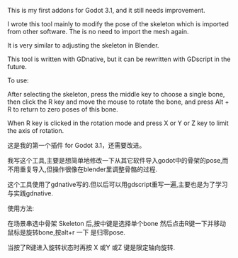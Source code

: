 This is my first addons for Godot 3.1, and it still needs improvement.

I wrote this tool mainly to modify the pose of the skeleton which is imported from other software. The is no need to import the mesh again.

It is very similar to adjusting the skeleton in Blender.

This tool is written with GDnative, but it can be rewritten with GDscript in the future.

To use:

After selecting the skeleton, press the middle key to choose a single bone, then click the R key and move the mouse to rotate the bone, and press Alt + R to return to zero poses of this bone.

When R key is clicked in the rotation mode and press X or Y or Z key to limit the axis of rotation.

这是我的第一个插件 for Godot 3.1，还需要改进。

我写这个工具,主要是想简单地修改一下从其它软件导入godot中的骨架的pose,而不用重复导入,但操作很像在blender里调整骨骼的过程.

这个工具使用了gdnative写的.但以后可以用gdscript重写一遍,主要也是为了学习与实践gdnative.


使用方法:

在场景串选中骨架 Skeleton 后,按中键是选择单个bone 然后点击R键一下并移动鼠标是旋转bone,按alt+r 一下 是归零pose.

当按了R键进入旋转状态时再按 X 或Y 或Z 键是限定轴向旋转.
